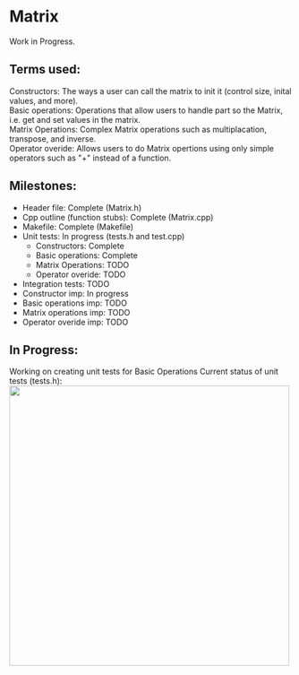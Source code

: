 # Matrix
Work in Progress.

## Terms used:

Constructors: The ways a user can call the matrix to init it (control size, inital values, and more).  
Basic operations: Operations that allow users to handle part so the Matrix, i.e. get and set values in the matrix.  
Matrix Operations: Complex Matrix operations such as multiplacation, transpose, and inverse.  
Operator overide: Allows users to do Matrix opertions using only simple operators such as "+" instead of a function.  

## Milestones:
 * Header file: Complete (Matrix.h)
 * Cpp outline (function stubs): Complete (Matrix.cpp)
 * Makefile: Complete (Makefile)
 * Unit tests: In progress (tests.h and test.cpp)
    * Constructors: Complete
    * Basic operations: Complete
    * Matrix Operations: TODO
    * Operator overide: TODO
 * Integration tests: TODO
 * Constructor imp: In progress
 * Basic operations imp: TODO
 * Matrix operations imp: TODO
 * Operator overide imp: TODO

## In Progress:
Working on creating unit tests for Basic Operations
Current status of unit tests (tests.h):
<img src="https://user-images.githubusercontent.com/56750709/123190467-6ca49980-d454-11eb-9bdc-49864b11c3c5.PNG" width=500>  
